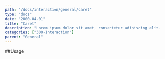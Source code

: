 ```yaml
---
path: "/docs/interaction/general/caret"
type: "docs"
date: "2000-04-01"
title: "Caret"
description: "Lorem ipsum dolor sit amet, consectetur adipiscing elit. Nunc tempus laoreet leo sit amet iaculis."
categories: ["300-Interaction"]
parent: "General"
---
```


##Usage

<demo>
  <demovanilla src="demos/docs/interaction/general/caret" name="caret">
  </demovanilla>
</demo>
